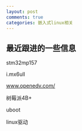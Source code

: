 ```yaml
---
layout: post
comments: true
categories: 嵌入式linux相关
---
```


## 最近跟进的一些信息

stm32mp157

i.mx6ull

www.openedv.com/

树莓派4B+

uboot

linux驱动